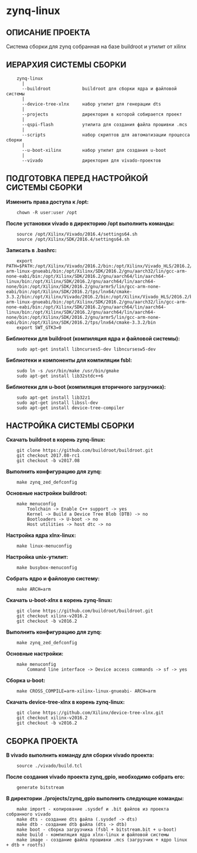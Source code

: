 zynq-linux
==========

ОПИСАНИЕ ПРОЕКТА
----------------

Система сборки для zynq собранная на базе buildroot и утилит от xilinx


ИЕРАРХИЯ СИСТЕМЫ СБОРКИ
-----------------------

```
	zynq-linux
	  |
	  --buildroot            buildroot для сборки ядра и файловой системы
	  |
	  --device-tree-xlnx     набор утилит для генерации dts
	  |
	  --projects             директория в которой собирается проект
	  |
	  --qspi-flash           утилита для создания файла прошивки .mcs
	  |
	  --scripts              набор скриптов для автоматизации процесса сборки  
	  |
	  --u-boot-xilinx        набор утилит для создания u-boot
	  |
	  --vivado               директория для vivado-проектов
```

ПОДГОТОВКА ПЕРЕД НАСТРОЙКОЙ СИСТЕМЫ СБОРКИ
------------------------------------------

**Изменить права доступа к /opt:**
```
	chown -R user:user /opt
```

**После установки vivado в директорию /opt выполнить команды:**
```
	source /opt/Xilinx/Vivado/2016.4/settings64.sh
	source /opt/Xilinx/SDK/2016.4/settings64.sh
```

**Записать в .bashrc:**
```
	export PATH=$PATH:/opt/Xilinx/Vivado/2016.2/bin:/opt/Xilinx/Vivado_HLS/2016.2/bin:/opt/Xilinx/SDK/2016.2/bin:/opt/Xilinx/SDK/2016.2/gnu/microblaze/lin/bin:/opt/Xilinx/SDK/2016.2/gnu/arm/lin/bin:/opt/Xilinx/SDK/2016.2/gnu/microblaze/linux_toolchain/lin64_be/bin:/opt/Xilinx/SDK/2016.2/gnu/microblaze/linux_toolchain/lin64_le/bin:/opt/Xilinx/SDK/2016.2/gnu/aarch32/lin/gcc-arm-linux-gnueabi/bin:/opt/Xilinx/SDK/2016.2/gnu/aarch32/lin/gcc-arm-none-eabi/bin:/opt/Xilinx/SDK/2016.2/gnu/aarch64/lin/aarch64-linux/bin:/opt/Xilinx/SDK/2016.2/gnu/aarch64/lin/aarch64-none/bin:/opt/Xilinx/SDK/2016.2/gnu/armr5/lin/gcc-arm-none-eabi/bin:/opt/Xilinx/SDK/2016.2/tps/lnx64/cmake-3.3.2/bin:/opt/Xilinx/Vivado/2016.2/bin:/opt/Xilinx/Vivado_HLS/2016.2/bin:/opt/Xilinx/SDK/2016.2/bin:/opt/Xilinx/SDK/2016.2/gnu/microblaze/lin/bin:/opt/Xilinx/SDK/2016.2/gnu/arm/lin/bin:/opt/Xilinx/SDK/2016.2/gnu/microblaze/linux_toolchain/lin64_be/bin:/opt/Xilinx/SDK/2016.2/gnu/microblaze/linux_toolchain/lin64_le/bin:/opt/Xilinx/SDK/2016.2/gnu/aarch32/lin/gcc-arm-linux-gnueabi/bin:/opt/Xilinx/SDK/2016.2/gnu/aarch32/lin/gcc-arm-none-eabi/bin:/opt/Xilinx/SDK/2016.2/gnu/aarch64/lin/aarch64-linux/bin:/opt/Xilinx/SDK/2016.2/gnu/aarch64/lin/aarch64-none/bin:/opt/Xilinx/SDK/2016.2/gnu/armr5/lin/gcc-arm-none-eabi/bin:/opt/Xilinx/SDK/2016.2/tps/lnx64/cmake-3.3.2/bin
	export SWT_GTK3=0
```

**Библиотеки для buildroot (компиляция ядра и файловой системы):**
```
	sudo apt-get install libncurses5-dev libncursesw5-dev
```

**Библиотеки и компоненты для компиляции fsbl:**
```
	sudo ln -s /usr/bin/make /usr/bin/gmake
	sudo apt-get install lib32stdc++6
```

**Библиотеки для u-boot (компиляция вторичного загрузчика):**
```
	sudo apt-get install lib32z1
	sudo apt-get install libssl-dev
	sudo apt-get install device-tree-compiler
```

НАСТРОЙКА СИСТЕМЫ СБОРКИ
------------------------

**Скачать buildroot в корень zynq-linux:**
```
	git clone https://github.com/buildroot/buildroot.git
	git checkout 2017.08-rc1
	git checkout -b v2017.08
```

**Выполнить конфигурацию для zynq:**
```
	make zynq_zed_defconfig
```

**Основные настройки buildroot:**
```
	make menuconfig
		Toolchain -> Enable C++ support -> yes
		Kernel -> Build a Device Tree Blob (DTB) -> no
		Bootloaders -> U-boot -> no
		Host utilities -> host dtc -> no
```

**Настройка ядра xlnx-linux:**
```
	make linux-menuconfig
```

**Настройкa unix-утилит:**
```
	make busybox-menuconfig
```

**Собрать ядро и файловую систему:**
```
	make ARCH=arm
```

**Скачать u-boot-xlnx в корень zynq-linux:**
```
	git clone https://github.com/buildroot/buildroot.git
	git checkout xilinx-v2016.2
	git checkout -b v2016.2
```

**Выполнить конфигурацию для zynq:**
```
	make zynq_zed_defconfig
```

**Основные настройки:**
```
	make menuconfig
		Command line interface -> Device access commands -> sf -> yes
```

**Сборка u-boot:**
```
	make CROSS_COMPILE=arm-xilinx-linux-gnueabi- ARCH=arm
```

**Скачать device-tree-xlnx в корень zynq-linux:**
```
	git clone https://github.com/Xilinx/device-tree-xlnx.git
	git checkout xilinx-v2016.2
	git checkout -b v2016.2
```

СБОРКА ПРОЕКТА
--------------

**В vivado выполнить команду для сборки vivado проекта:**
```
	source ./vivado/build.tcl
```

**После создания vivado проекта zynq_gpio, необходимо собрать его:**
```
	generate bitstream
```

**В директории ./projects/zynq_gpio выполнить следующие команды:**
```
	make import - копирование .sysdef и .bit файлов из проекта собранного vivado
	make dts - создание dts файла (.sysdef -> dts)
	make dtb - создание dtb файла (dts -> dtb)
	make boot - сборка загрузчика (fsbl + bitstream.bit + u-boot)
	make build - компиляция ядра xlnx-linux и файловой системы
	make image - создание файла прошивки .mcs (загрузчик + ядро linux + dtb + rootfs)
```
